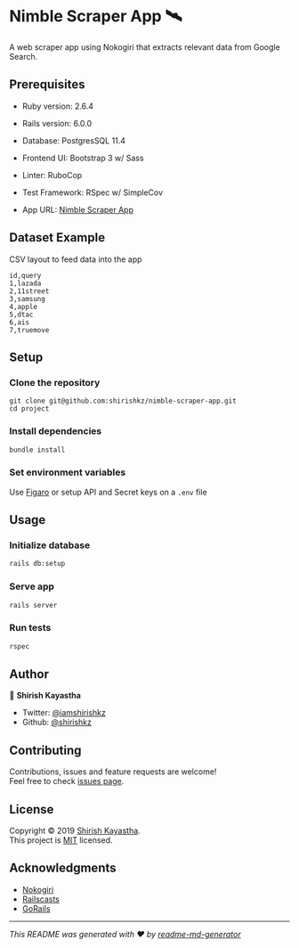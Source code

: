 # Nimble Scraper App 🛰

A web scraper app using Nokogiri that extracts relevant data from Google Search.

## Prerequisites
 
- Ruby version: 2.6.4

- Rails version: 6.0.0

- Database: PostgresSQL 11.4

- Frontend UI: Bootstrap 3 w/ Sass

- Linter: RuboCop

- Test Framework: RSpec w/ SimpleCov

- App URL: [Nimble Scraper App](https://nimble-scraper-app.herokuapp.com/)

## Dataset Example

CSV layout to feed data into the app

```
id,query
1,lazada
2,11street
3,samsung
4,apple
5,dtac
6,ais
7,truemove
```

## Setup

### Clone the repository

```she
git clone git@github.com:shirishkz/nimble-scraper-app.git
cd project
```

### Install dependencies

```sh
bundle install
```

### Set environment variables

Use [Figaro](https://github.com/laserlemon/figaro) or setup API and Secret keys on a ```.env``` file 

## Usage

### Initialize database

```sh
rails db:setup
```

### Serve app

```sh
rails server
```

### Run tests

```sh
rspec
```

## Author

👤 **Shirish Kayastha**

* Twitter: [@iamshirishkz](https://twitter.com/iamshirishkz)
* Github: [@shirishkz](https://github.com/shirishkz)

## Contributing

Contributions, issues and feature requests are welcome!<br/>
Feel free to check [issues page](https://github.com/shirishkz/nimble-scraper-app/issues).

## License

Copyright © 2019 [Shirish Kayastha](https://github.com/shirishkz).<br/>
This project is [MIT](https://opensource.org/licenses/MIT) licensed.

## Acknowledgments

* [Nokogiri](http://www.nokogiri.org/)
* [Railscasts](http://railscasts.com/)
* [GoRails](https://gorails.com/)

***
_This README was generated with ❤️ by [readme-md-generator](https://github.com/kefranabg/readme-md-generator)_
